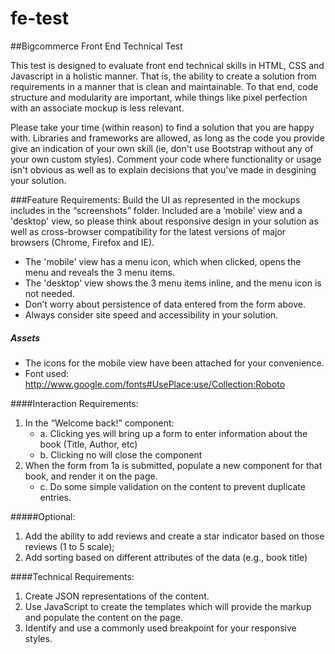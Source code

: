 # fe-test
##Bigcommerce Front End Technical Test

This test is designed to evaluate front end technical skills in HTML, CSS and Javascript in a holistic manner.  That is, the ability to create a solution from requirements in a manner that is clean and maintainable.  To that end, code structure and modularity are important, while things like pixel perfection with an associate mockup is less relevant.

Please take your time (within reason) to find a solution that you are happy with.  Libraries and frameworks are allowed, as long as the code you provide give an indication of your own skill (ie, don't use Bootstrap without any of your own custom styles).  Comment your code where functionality or usage isn't obvious as well as to explain decisions that you've made in desgining your solution.

###Feature Requirements:
Build the UI as represented in the mockups includes in the “screenshots” folder.
Included are a ’mobile' view and a 'desktop' view, so please think about responsive design in
your solution as well as cross-browser compatibility for the latest versions of major browsers (Chrome, Firefox and IE).

- The 'mobile' view has a menu icon, which when clicked, opens the menu and reveals the 3 menu items.
- The 'desktop' view shows the 3 menu items inline, and the menu icon is not needed.
- Don’t worry about persistence of data entered from the form above.  
- Always consider site speed and accessibility in your solution.

##### Assets
- The icons for the mobile view have been attached for your convenience.
- Font used: http://www.google.com/fonts#UsePlace:use/Collection:Roboto

####Interaction Requirements:
1. In the “Welcome back!” component:
	* a. Clicking yes will bring up a form to enter information about the book (Title, Author, etc)
	* b. Clicking no will close the component
2. When the form from 1a is submitted, populate a new component for that book, and render it on the page.
	* c. Do some simple validation on the content to prevent duplicate entries.

#####Optional: 
1. Add the ability to add reviews and create a star indicator based on those reviews (1 to 5 scale);
2. Add sorting based on different attributes of the data (e.g., book title)

####Technical Requirements:
1. Create JSON representations of the content.
2. Use JavaScript to create the templates which will provide the markup and populate the content on the page.
3. Identify and use a commonly used breakpoint for your responsive styles.
